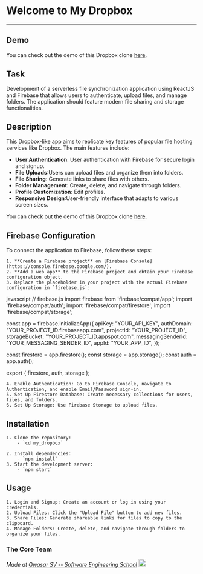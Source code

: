 # Welcome to My Dropbox
***
## Demo
You can check out the demo of this Dropbox clone [here](https://my-dropbox-app.vercel.app/).

## Task
Development of a serverless file synchronization application using ReactJS and Firebase that allows users to authenticate, upload files, and manage folders. The application should feature modern file sharing and storage functionalities.

## Description
This Dropbox-like app aims to replicate key features of popular file hosting services like Dropbox. The main features include:

- **User Authentication**: User authentication with Firebase for secure login and signup.
- **File Uploads**:Users can upload files and organize them into folders.
- **File Sharing**: Generate links to share files with others.
- **Folder Management**: Create, delete, and navigate through folders.
- **Profile Customization**: Edit profiles.
- **Responsive Design**:User-friendly interface that adapts to various screen sizes.

You can check out the demo of this Dropbox clone [here](https://my-dropbox-app.vercel.app/).

## Firebase Configuration  
To connect the application to Firebase, follow these steps:

    1. **Create a Firebase project** on [Firebase Console](https://console.firebase.google.com/).
    2. **Add a web app** to the Firebase project and obtain your Firebase configuration object.
    3. Replace the placeholder in your project with the actual Firebase configuration in `firebase.js`:

javascript
// firebase.js
import firebase from 'firebase/compat/app';
import 'firebase/compat/auth';
import 'firebase/compat/firestore';
import 'firebase/compat/storage';

const app = firebase.initializeApp({
  apiKey: "YOUR_API_KEY",
  authDomain: "YOUR_PROJECT_ID.firebaseapp.com",
  projectId: "YOUR_PROJECT_ID",
  storageBucket: "YOUR_PROJECT_ID.appspot.com",
  messagingSenderId: "YOUR_MESSAGING_SENDER_ID",
  appId: "YOUR_APP_ID",
});

const firestore = app.firestore();
const storage = app.storage();
const auth = app.auth();

export { firestore, auth, storage };

    4. Enable Authentication: Go to Firebase Console, navigate to Authentication, and enable Email/Password sign-in.
    5. Set Up Firestore Database: Create necessary collections for users, files, and folders.
    6. Set Up Storage: Use Firebase Storage to upload files.
   
## Installation
    1. Clone the repository: 
        - `cd my_dropbox`  

    2. Install dependencies:
        - `npm install`
    3. Start the development server:
        - `npm start`
## Usage
    1. Login and Signup: Create an account or log in using your credentials.
    2. Upload Files: Click the "Upload File" button to add new files.
    3. Share Files: Generate shareable links for files to copy to the clipboard.
    4. Manage Folders: Create, delete, and navigate through folders to organize your files.
    

### The Core Team


<span><i>Made at <a href='https://qwasar.io'>Qwasar SV -- Software Engineering School</a></i></span>
<span><img alt='Qwasar SV -- Software Engineering Schools Logo' src='https://storage.googleapis.com/qwasar-public/qwasar-logo_50x50.png' width='20px' /></span>
